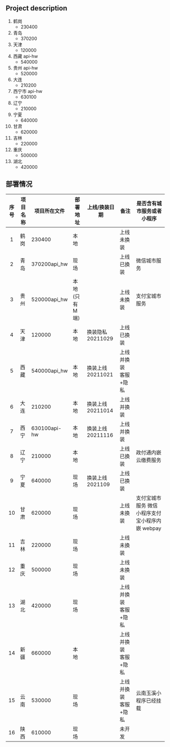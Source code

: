 ## Project description

1. 鹤岗
   - 230400
2. 青岛
   - 370200
3. 天津
   - 120000
4. 西藏 api-hw
   - 540000
5. 贵州 api-hw
   - 520000
6. 大连
   - 210200
7. 西宁市 api-hw
   - 630100
8. 辽宁
   - 210000
9. 宁夏
   - 640000
10. 甘肃
    - 620000
11. 吉林
    - 220000
12. 重庆
    - 500000
13. 湖北
    - 420000

## 部署情况

| 序号 | 项目名称 | 项目所在文件 | 部署地址        | 上线/换装日期     | 备注                 | 是否含有城市服务或者小程序                       |
| :--: | -------- | ------------ | --------------- | ----------------- | -------------------- | ------------------------------------------------ |
|  1   | 鹤岗     | 230400       | 本地            |                   | 上线未换装           |
|  2   | 青岛     | 370200api_hw | 现场            |                   | 上线已换装           | 微信城市服务                                     |
|  3   | 贵州     | 520000api_hw | 本地(只有 M 端) |                   | 上线未换装           | 支付宝城市服务                                   |
|  4   | 天津     | 120000       | 本地            | 换装隐私 20211029 | 上线已换装           |
|  5   | 西藏     | 540000api_hw | 本地            | 换装上线 20211021 | 上线并换装 客服+隐私 |
|  6   | 大连     | 210200       | 本地            | 换装上线 20211014 | 上线并换装           |
|  7   | 西宁     | 630100api-hw | 本地            | 换装上线 20211116 | 上线并换装           |
|  8   | 辽宁     | 210000       | 本地            |                   | 上线已换装           | 政付通内嵌云缴费服务                             |
|  9   | 宁夏     | 640000       | 现场            | 换装上线 2021109  | 上线已换装           |
|  10  | 甘肃     | 620000       | 现场            |                   | 上线未换装           | 支付宝城市服务 微信小程序支付宝小程序内嵌 webpay |
|  11  | 吉林     | 220000       | 现场            |                   | 上线未换装           |
|  12  | 重庆     | 500000       | 现场            |                   | 上线未换装           |                                                  |
|  13  | 湖北     | 420000       | 现场            |                   | 上线并换装 客服+隐私 |
|  14  | 新疆     | 660000       | 本地            |                   | 上线并换装 客服+隐私 |                                                  |
|  15  | 云南     | 530000       | 现场            |                   | 上线并换装 客服+隐私 | 云南玉溪小程序已经挂载                           |
|  16  | 陕西     | 610000       | 现场            |                   | 未开发               |                                                  |
